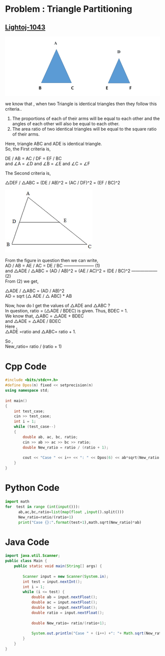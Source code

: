 # Problem : Triangle Partitioning
## [Lightoj-1043](https://lightoj.com/problem/triangle-partitioning)

![](triangle1.png)

we know that , when two Triangle is identical triangles then they follow this criteria..<br>
1. The proportions of each of their arms will be equal to each other and the angles of each other will also be equal to each other.<br>
2. The area ratio of two identical triangles will be equal to the square ratio of their arms.<br>

Here,  triangle ABC and ADE is identical triangle.<br> 
So, the First criteria is,<br>

DE / AB = AC / DF = EF / BC<br>
and ∠A = ∠D and ∠B = ∠E and ∠C = ∠F <br>

The Second criteria is, <br>

△DEF / △ABC = (DE / AB)^2 = (AC / DF)^2 = (EF / BC)^2 <br>

![](triangle2.png)<br>

From the figure in question then we can write,<br>
AD / AB = AE / AC = DE / BC ——————— (1)<br>
and △ADE / △ABC = (AD / AB)^2 = (AE / AC)^2 = (DE / BC)^2 —————— (2)<br>
From (2) we get,<br>

△ADE / △ABC = (AD / AB)^2 <br>
AD = sqrt (△ ADE / △ ABC) * AB  <br>

Now, how do I get the values ​​of △ADE and △ABC ? <br>
In question, ratio = (△ADE / BDEC) is given. Thus, BDEC = 1.<br>
We know that, △ABC = △ADE + BDEC<br>
and △ADE = △ADE / BDEC<br>
Here ,<br>
△ADE =ratio and △ABC= ratio + 1.<br>

So ,<br>
New_ratio= ratio / (ratio + 1)<br>

# Cpp Code 
```cpp
#include <bits/stdc++.h>
#define Dpos(n) fixed << setprecision(n)
using namespace std;

int main()
{
	int test_case;
	cin >> test_case;
	int i = 1;
	while (test_case--)
	{
		double ab, ac, bc, ratio;
		cin >> ab >> ac >> bc >> ratio;
		double New_ratio = ratio / (ratio + 1);
	
		cout << "Case " << i++ << ": " << Dpos(6) << ab*sqrt(New_ratio) << endl;
	}
}


```
# Python Code 
```python 
import math
for  test in range (int(input())):
      ab,ac,bc,ratio=list(map(float ,input().split()))
      New_ratio=ratio/(ratio+1)
      print("Case {}:".format(test+1),math.sqrt(New_ratio)*ab)


```
# Java Code 
``` java 
import java.util.Scanner;
public class Main {
	public static void main(String[] args) {

		Scanner input = new Scanner(System.in);
		int test = input.nextInt();
		int i = 1;
		while (i <= test) {
			double ab = input.nextFloat();
			double ac = input.nextFloat();
			double bc = input.nextFloat();
			double ratio = input.nextFloat();
			
			double New_ratio= ratio/(ratio+1);
			
			System.out.println("Case " + (i++) +": "+ Math.sqrt(New_ratio)*ab); 
		}
	}
}

```
